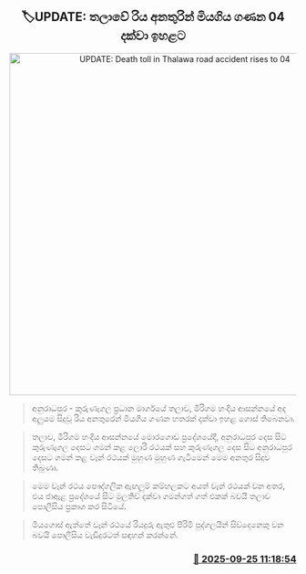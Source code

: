 <p align='center'><b><h2 align='center' title='UPDATE: Death toll in Thalawa road accident rises to 04'>🏷UPDATE: තලාවේ රිය අනතුරින් මියගිය ගණන 04 දක්වා ඉහළට</h2></b></p>
<p align='center'><img src='https://helakuru.sgp1.cdn.digitaloceanspaces.com/esana/images/lib/accident-new.jpg' width='600' alt='UPDATE: Death toll in Thalawa road accident rises to 04'></p>

> අනුරාධපුර - කුරුණෑගල ප්‍රධාන මාර්ගයේ තලාව, මීරිගම හංදිය ආසන්නයේ අද අලුයම සිදුවූ රිය අනතුරෙන් මියගිය ගණන හතරක් දක්වා ඉහළ ගොස් තිබෙනවා.

> තලාව, මීරිගම හංදිය ආසන්නයේ මොරගොඩ ප්‍රදේශයේදී, අනුරාධපුර දෙස සිට කුරුණෑගල දෙසට ගමන් කළ ලොරි රථයක් සහ කුරුණෑගල දෙස සිට අනුරාධපුර දෙසට ගමන් කළ වෑන් රථයක් මුහුණ මුහුණ ගැටීමෙන් මෙම අනතුර සිදුව තිබුණා.

> මෙම වෑන් රථය පෞද්ගලික ඇඟලුම් කම්හලකට අයත් වෑන් රථයක් වන අතර, එය ජාඇළ ප්‍රදේශයේ සිට මුලතිව් දක්වා ගමන්ගත් ගත් එකක් බවයි තලාව පොලීසිය ප්‍රකාශ කර සිටියේ.

> මියගොස් ඇත්තේ වෑන් රථයේ රියදුරු ඇතුළු පිරිමි පුද්ගලයින් සිව්දෙනෙකු වන බවයි පොලීසිය වැඩිදුරටත් සඳහන් කරන්නේ.



<h3 align='right'><a href='https://www.helakuru.lk/esana/p/113956/'>📅 2025-09-25 11:18:54</a></h3>
